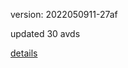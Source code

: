 version: 2022050911-27af

updated 30 avds

[details](https://github.com/0x74f917491bfa7ebfa379/ali_avd_db/blob/master/change_log/2022/05/09/11/27af.txt)